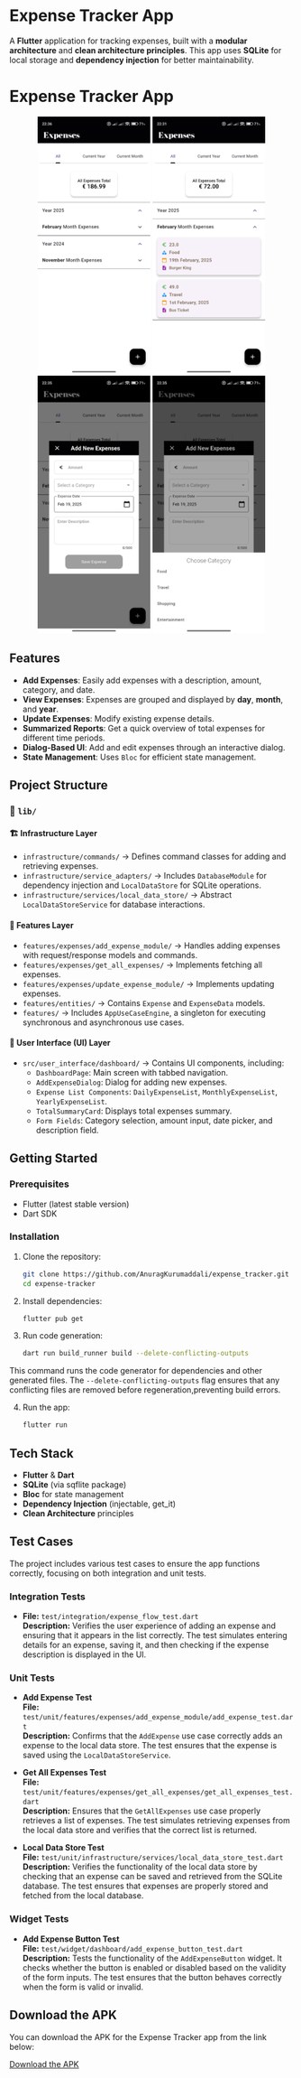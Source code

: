 # Expense Tracker App

A **Flutter** application for tracking expenses, built with a **modular architecture** and **clean architecture principles**. This app uses **SQLite** for local storage and **dependency injection** for better maintainability.

# Expense Tracker App

<p align="center">
  <img src="images/1.jpg" width="200" alt="App Screenshot 1">
  <img src="images/2.jpg" width="200" alt="App Screenshot 2">
  <img src="images/3.jpg" width="200" alt="App Screenshot 3">
  <img src="images/4.jpg" width="200" alt="App Screenshot 4">
</p>


## Features

- **Add Expenses**: Easily add expenses with a description, amount, category, and date.
- **View Expenses**: Expenses are grouped and displayed by **day**, **month**, and **year**.
- **Update Expenses**: Modify existing expense details.
- **Summarized Reports**: Get a quick overview of total expenses for different time periods.
- **Dialog-Based UI**: Add and edit expenses through an interactive dialog.
- **State Management**: Uses `Bloc` for efficient state management.

## Project Structure

### 📂 `lib/`

#### 🏗 Infrastructure Layer
- `infrastructure/commands/` → Defines command classes for adding and retrieving expenses.
- `infrastructure/service_adapters/` → Includes `DatabaseModule` for dependency injection and `LocalDataStore` for SQLite operations.
- `infrastructure/services/local_data_store/` → Abstract `LocalDataStoreService` for database interactions.

#### 📌 Features Layer
- `features/expenses/add_expense_module/` → Handles adding expenses with request/response models and commands.
- `features/expenses/get_all_expenses/` → Implements fetching all expenses.
- `features/expenses/update_expense_module/` → Implements updating expenses.
- `features/entities/` → Contains `Expense` and `ExpenseData` models.
- `features/` → Includes `AppUseCaseEngine`, a singleton for executing synchronous and asynchronous use cases.

#### 🎨 User Interface (UI) Layer
- `src/user_interface/dashboard/` → Contains UI components, including:
  - `DashboardPage`: Main screen with tabbed navigation.
  - `AddExpenseDialog`: Dialog for adding new expenses.
  - `Expense List Components`: `DailyExpenseList`, `MonthlyExpenseList`, `YearlyExpenseList`.
  - `TotalSummaryCard`: Displays total expenses summary.
  - `Form Fields`: Category selection, amount input, date picker, and description field.

## Getting Started

### Prerequisites
- Flutter (latest stable version)
- Dart SDK

### Installation
1. Clone the repository:
   ```sh
   git clone https://github.com/AnuragKurumaddali/expense_tracker.git
   cd expense-tracker
2. Install dependencies:
   ```sh
   flutter pub get
3. Run code generation:
   ```sh
   dart run build_runner build --delete-conflicting-outputs
This command runs the code generator for dependencies and other generated files. The `--delete-conflicting-outputs` flag ensures that any conflicting files are removed before regeneration,preventing build errors.

4. Run the app:
   
   ```sh
   flutter run

## Tech Stack
- **Flutter** & **Dart**
- **SQLite** (via sqflite package)
- **Bloc** for state management
- **Dependency Injection** (injectable, get_it)
- **Clean Architecture** principles

## Test Cases

The project includes various test cases to ensure the app functions correctly, focusing on both integration and unit tests.

### Integration Tests

- **File:** `test/integration/expense_flow_test.dart`  
  **Description:** Verifies the user experience of adding an expense and ensuring that it appears in the list correctly. The test simulates entering details for an expense, saving it, and then checking if the expense description is displayed in the UI.

### Unit Tests

- **Add Expense Test**  
  **File:** `test/unit/features/expenses/add_expense_module/add_expense_test.dart`  
  **Description:** Confirms that the `AddExpense` use case correctly adds an expense to the local data store. The test ensures that the expense is saved using the `LocalDataStoreService`.

- **Get All Expenses Test**  
  **File:** `test/unit/features/expenses/get_all_expenses/get_all_expenses_test.dart`  
  **Description:** Ensures that the `GetAllExpenses` use case properly retrieves a list of expenses. The test simulates retrieving expenses from the local data store and verifies that the correct list is returned.

- **Local Data Store Test**  
  **File:** `test/unit/infrastructure/services/local_data_store_test.dart`  
  **Description:** Verifies the functionality of the local data store by checking that an expense can be saved and retrieved from the SQLite database. The test ensures that expenses are properly stored and fetched from the local database.

### Widget Tests

- **Add Expense Button Test**  
  **File:** `test/widget/dashboard/add_expense_button_test.dart`  
  **Description:** Tests the functionality of the `AddExpenseButton` widget. It checks whether the button is enabled or disabled based on the validity of the form inputs. The test ensures that the button behaves correctly when the form is valid or invalid.

## Download the APK
You can download the APK for the Expense Tracker app from the link below:

[Download the APK](release_build/app-release.apk)
